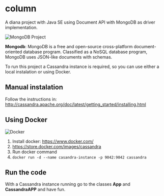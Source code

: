 # column

A diana project with Java SE using Document API with MongoDB as driver implementation.

![MongoDB Project](https://github.com/JNOSQL/jnosql-site/blob/master/assets/img/logos/mongodb.png)


**Mongodb**: MongoDB is a free and open-source cross-platform document-oriented database program. Classified as a NoSQL database program, MongoDB uses JSON-like documents with schemas.


To run this project a Cassandra instance is required, so you can use either a local instalation or using Docker.


## Manual instalation

Follow the instructions in: http://cassandra.apache.org/doc/latest/getting_started/installing.html


## Using Docker

![Docker](https://www.docker.com/sites/default/files/horizontal_large.png)


1. Install docker: https://www.docker.com/
1. https://store.docker.com/images/cassandra
1. Run docker command
1. `docker run -d --name casandra-instance -p 9042:9042 cassandra`



## Run the code

With a Cassandra instance running go to the classes **App** and **CassandraAPP** and have fun.
